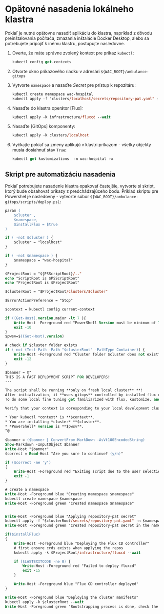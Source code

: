 # Opätovné nasadenia lokálneho klastra

Pokiaľ je nutné opätovne nasadiť aplikáciu do klastra, napríklad z dôvodu preinštalovania počítača, zmazania inštalácie Docker Desktop, alebo sa potrebujete pripojiť k inému klastru, postupujte nasledovne.

1. Overte, že máte správne zvolený kontext pre príkaz `kubectl`:

    ```ps
    kubectl config get-contexts
    ```

2. Otvorte okno príkazového riadku v adresári `${WAC_ROOT}/ambulance-gitops`

3. Vytvorte `namespace` a nasaďte _Secret_ pre prístup k repozitáru:

    ```ps
    kubectl create namespace wac-hospital
    kubectl apply -f "clusters/localhost/secrets/repository-pat.yaml" -n wac-hospital
    ```

4. Nasaďte do klastra operátor [Flux]:

    ```ps
    kubectl apply -k infrastructure/fluxcd --wait
    ```

5. Nasaďte [GitOps] komponenty:

    ```ps
    kubectl apply -k clusters/localhost
    ```

6. Vyčkajte pokiaľ sa zmeny aplikujú v klastri príkazom - všetky objekty musia dosiahnuť stav `True`:

    ```ps
    kubectl get kustomizations  -n wac-hospital -w
    ```

## Skript pre automatizáciu nasadenia

Pokiaľ potrebujete nasadenie klastra opakovať častejšie, vytvorte si skript, ktorý bude obsahovať príkazy z predchádzajúceho bodu. Príklad skriptu pre Powershel je nasledovný - vytvorte súbor `${WAC_ROOT}/ambulance-gitops/scripts/deploy.ps1`:

```ps
param (
    $cluster ,
    $namespace,
    $installFlux = $true
)

if ( -not $cluster ) {
    $cluster = "localhost"
}

if ( -not $namespace ) {
    $namespace = "wac-hospital"
}

$ProjectRoot = "${PSScriptRoot}/.."
echo "ScriptRoot is $PSScriptRoot"
echo "ProjectRoot is $ProjectRoot"

$clusterRoot = "$ProjectRoot/clusters/$cluster"

$ErrorActionPreference = "Stop"

$context = kubectl config current-context

if ((Get-Host).version.major -lt 7 ){
    Write-Host -Foreground red "PowerShell Version must be minimum of 7, please install latest version of PowerShell. Current Version is $((Get-Host).version)"
    exit -10
}
$pwsv=$((Get-Host).version)

# check if $cluster folder exists
if (-not (Test-Path -Path "$clusterRoot" -PathType Container)) {
    Write-Host -Foreground red "Cluster folder $cluster does not exist"
    exit -12
}

$banner = @"
THIS IS A FAST DEPLOYMENT SCRIPT FOR DEVELOPERS!
---

The script shall be running **only on fresh local cluster** **!
After initialization, it **uses gitops** controlled by installed flux cd controller.
To do some local fine tuning get familiarized with flux, kustomize, and kubernetes

Verify that your context is coresponding to your local development cluster:

* Your kubectl *context* is **$context**.
* You are installing *cluster* **$cluster**.
* *PowerShell* version is **$pwsv**.
"@
    
$banner = ($banner | ConvertFrom-MarkDown -AsVt100EncodedString) 
Show-Markdown -InputObject $banner
Write-Host "$banner"
$correct = Read-Host "Are you sure to continue? (y/n)"

if ($correct -ne 'y')
{
    Write-Host -Foreground red "Exiting script due to the user selection"
    exit -1
}

# create a namespace
Write-Host -Foreground blue "Creating namespace $namespace"
kubectl create namespace $namespace
Write-Host -Foreground green "Created namespace $namespace"


Write-Host -Foreground blue "Applying repository-pat secret"
kubectl apply -f "$clusterRoot/secrets/repository-pat.yaml" -n $namespace
Write-Host -Foreground green "Created repository-pat secret in the namespace ${namespace}"

if($installFlux)
{
    Write-Host -Foreground blue "Deploying the Flux CD controller"
    # first ensure crds exists when applying the repos
    kubectl apply -k $ProjectRoot/infrastructure/fluxcd --wait

    if ($LASTEXITCODE -ne 0) {
        Write-Host -Foreground red "Failed to deploy fluxcd"
        exit -15
    }

    Write-Host -Foreground blue "Flux CD controller deployed"
}

Write-Host -Foreground blue "Deploying the cluster manifests"
kubectl apply -k $clusterRoot --wait
Write-Host -Foreground green "Bootstrapping process is done, check the status of the GitRepository and Kustomization resource in namespace ${namespace} for reconcilation updates"
```
